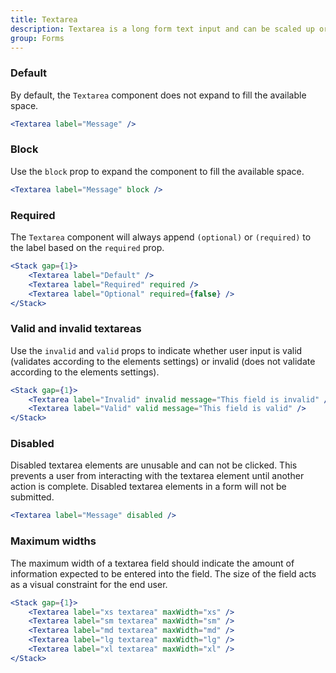 ```yaml
---
title: Textarea
description: Textarea is a long form text input and can be scaled up or down in size by the user.
group: Forms
---
```


### Default

By default, the `Textarea` component does not expand to fill the available space.

```jsx live
<Textarea label="Message" />
```

### Block

Use the `block` prop to expand the component to fill the available space.

```jsx live
<Textarea label="Message" block />
```

### Required

The `Textarea` component will always append `(optional)` or `(required)` to the label based on the `required` prop.

```jsx live
<Stack gap={1}>
	<Textarea label="Default" />
	<Textarea label="Required" required />
	<Textarea label="Optional" required={false} />
</Stack>
```

### Valid and invalid textareas

Use the `invalid` and `valid` props to indicate whether user input is valid (validates according to the elements settings) or invalid (does not validate according to the elements settings).

```jsx live
<Stack gap={1}>
	<Textarea label="Invalid" invalid message="This field is invalid" />
	<Textarea label="Valid" valid message="This field is valid" />
</Stack>
```

### Disabled

Disabled textarea elements are unusable and can not be clicked. This prevents a user from interacting with the textarea element until another action is complete. Disabled textarea elements in a form will not be submitted.

```jsx live
<Textarea label="Message" disabled />
```

### Maximum widths

The maximum width of a textarea field should indicate the amount of information expected to be entered into the field. The size of the field acts as a visual constraint for the end user.

```jsx live
<Stack gap={1}>
	<Textarea label="xs textarea" maxWidth="xs" />
	<Textarea label="sm textarea" maxWidth="sm" />
	<Textarea label="md textarea" maxWidth="md" />
	<Textarea label="lg textarea" maxWidth="lg" />
	<Textarea label="xl textarea" maxWidth="xl" />
</Stack>
```
